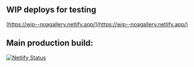 ﻿## WIP deploys for testing

[https://wip--noagallery.netlify.app/](https://wip--noagallery.netlify.app/)

## Main production build:

[![Netlify Status](https://api.netlify.com/api/v1/badges/70712b70-c707-46eb-8395-f244b71fdcb8/deploy-status)](https://app.netlify.com/projects/noagallery/deploys)

